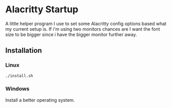 # Alacritty Startup
A little helper program I use to set some Alacritty config options based what my current setup is. If i'm using two monitors chances are I want the font size to be bigger since i have the bigger monitor further away.

## Installation
### Linux
```bash
./install.sh
```


### Windows
Install a better operating system.
